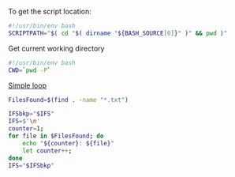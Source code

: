 To get the script location:
```sh
#!/usr/bin/env bash
SCRIPTPATH="$( cd "$( dirname "${BASH_SOURCE[0]}" )" && pwd )"
```

Get current working directory
```sh
#!/usr/bin/env bash
CWD=`pwd -P`
```

[Simple loop](https://stackoverflow.com/a/41904013/218418)
```sh
FilesFound=$(find . -name "*.txt")

IFSbkp="$IFS"
IFS=$'\n'
counter=1;
for file in $FilesFound; do
    echo "${counter}: ${file}"
    let counter++;
done
IFS="$IFSbkp"
```